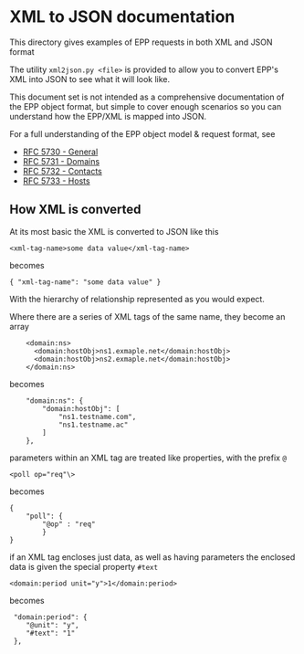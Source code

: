 # XML to JSON documentation

This directory gives examples of EPP requests in both XML and JSON format

The utility `xml2json.py <file>` is provided to allow you to convert EPP's XML 
into JSON to see what it will look like.

This document set is not intended as a comprehensive documentation of the EPP object format, but
simple to cover enough scenarios so you can understand how the EPP/XML is mapped into JSON.

For a full understanding of the EPP object model & request format, see
- [RFC 5730 - General](https://tools.ietf.org/html/rfc5730)
- [RFC 5731 - Domains](https://tools.ietf.org/html/rfc5731)
- [RFC 5732 - Contacts](https://tools.ietf.org/html/rfc5732)
- [RFC 5733 - Hosts](https://tools.ietf.org/html/rfc5733)


## How XML is converted

At its most basic the XML is converted to JSON like this

    <xml-tag-name>some data value</xml-tag-name>

becomes

    { "xml-tag-name": "some data value" }

With the hierarchy of relationship represented as you would expect.

Where there are a series of XML tags of the same name, they become an array

        <domain:ns>
          <domain:hostObj>ns1.exmaple.net</domain:hostObj>
          <domain:hostObj>ns2.exmaple.net</domain:hostObj>
        </domain:ns>

becomes

        "domain:ns": {
            "domain:hostObj": [
                "ns1.testname.com",
                "ns1.testname.ac"
            ]
        },


parameters within an XML tag are treated like properties, with the prefix `@`

    <poll op="req"\>

becomes

    {
        "poll": {
            "@op" : "req"
            }
    }

if an XML tag encloses just data, as well as having parameters the enclosed data
is given the special property `#text`

    <domain:period unit="y">1</domain:period>

becomes

     "domain:period": {
        "@unit": "y",
        "#text": "1"
     },

